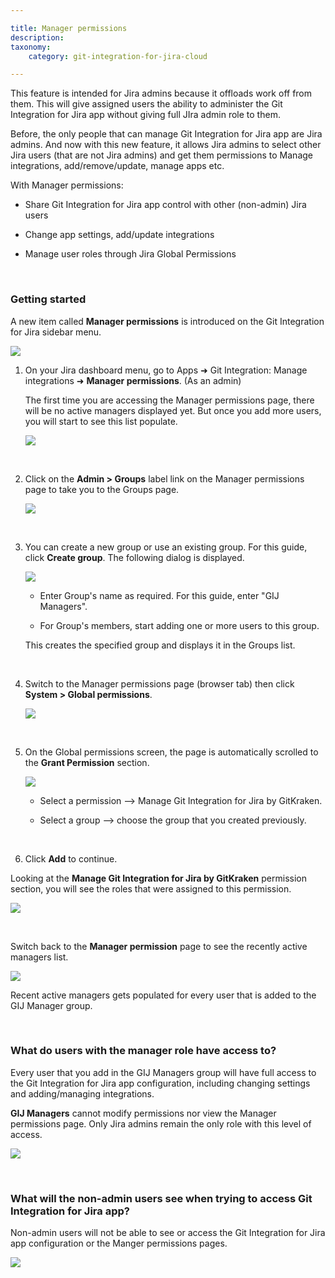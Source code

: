 ```yaml
---

title: Manager permissions
description:
taxonomy:
    category: git-integration-for-jira-cloud

---
```


This feature is intended for Jira admins because it offloads work off from them. This will give assigned users the ability to administer the Git Integration for Jira app without giving full JIra admin role to them.

Before, the only people that can manage Git Integration for Jira app are Jira admins. And now with this new feature, it allows Jira admins to select other Jira users (that are not Jira admins) and get them permissions to Manage integrations, add/remove/update, manage apps etc.

With Manager permissions:

*   Share Git Integration for Jira app control with other (non-admin) Jira users

*   Change app settings, add/update integrations

*   Manage user roles through Jira Global Permissions

&nbsp;

### Getting started

A new item called **Manager permissions** is introduced on the Git Integration for Jira sidebar menu.

![](/wp-content/uploads/gij-gitserverdc-manager-permission-access-location.png)

1.  On your Jira dashboard menu, go to Apps ➜ Git Integration: Manage integrations ➜ **Manager permissions**. (As an admin)

    The first time you are accessing the Manager permissions page, there will be no active managers displayed yet. But once you add more users, you will start to see this list populate.

    ![](/wp-content/uploads/gij-gitserverdc-manage-permissions-admin-groups-sel.png)

    &nbsp;

2.  Click on the **Admin \> Groups** label link on the Manager permissions page to take you to the Groups page.

    ![](/wp-content/uploads/gij-gitserverdc-manager-permission-create-group.png)

    &nbsp;

3.  You can create a new group or use an existing group. For this guide, click **Create group**. The following dialog is displayed.

    ![](/wp-content/uploads/gij-gitserverdc-manager-permission-create-group-dlg.png)

    *   Enter Group's name as required. For this guide, enter "GIJ Managers".

    *   For Group's members, start adding one or more users to this group.

    This creates the specified group and displays it in the Groups list.

    &nbsp;

4.  Switch to the Manager permissions page (browser tab) then click **System \> Global permissions**.

    ![](/wp-content/uploads/gij-gitserverdc-manager-permission-sys-global-acl.png)
    
    &nbsp;

5.  On the Global permissions screen, the page is automatically scrolled to the **Grant Permission** section.

    ![](/wp-content/uploads/gij-gitserverdc-manager-permission-global-grant-permission.png)

    *   Select a permission --> Manage Git Integration for Jira by GitKraken.

    *   Select a group --> choose the group that you created previously.

    &nbsp;

6.  Click **Add** to continue.

Looking at the **Manage Git Integration for Jira by GitKraken** permission section, you will see the roles that were assigned to this permission.

![](/wp-content/uploads/gij-gitserverdc-manager-permission-role-display.png)

&nbsp;

Switch back to the **Manager permission** page to see the recently active managers list.

![](/wp-content/uploads/gij-gitserverdc-manager-permission-active-user-list.png)

<div class="bbb-callout bbb--tip">
    <div class="irow">
    <div class="ilogobox">
        <span class="logoimg"></span>
    </div>
    <div class="imsgbox">
        Recent active managers gets populated for every user that is added to the GIJ Manager group.
    </div>
    </div>
</div>

&nbsp;

### What do users with the manager role have access to?

Every user that you add in the GIJ Managers group will have full access to the Git Integration for Jira app configuration, including changing settings and adding/managing integrations.

**GIJ Managers** cannot modify permissions nor view the Manager permissions page. Only Jira admins remain the only role with this level of access.

![](/wp-content/uploads/gij-gitserverdc-users-gij-manager-view-access.png)

&nbsp;

### What will the non-admin users see when trying to access Git Integration for Jira app?

Non-admin users will not be able to see or access the Git Integration for Jira app configuration or the Manger permissions pages.

![](/wp-content/uploads/gij-gtiserverdc-users-global-plain-user.png)


